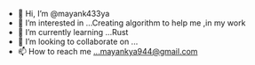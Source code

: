 - 👋 Hi, I’m @mayank433ya
- 👀 I’m interested in ...Creating algorithm to help me ,in my work
- 🌱 I’m currently learning ...Rust
- 💞️ I’m looking to collaborate on ...
- 📫 How to reach me ...mayankya944@gmail.com

<!---
mayank433ya/mayank433ya is a ✨ special ✨ repository because its `README.md` (this file) appears on your GitHub profile.
You can click the Preview link to take a look at your changes.
--->
